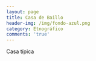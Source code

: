 ```yaml
---
layout: page
title: Casa de Baillo
header-img: /img/fondo-azul.png
category: Etnográfico
comments: 'true'
---
```



Casa típica
